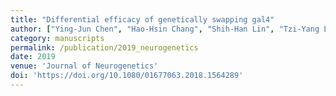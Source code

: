 ```yaml
---
title: "Differential efficacy of genetically swapping gal4"
author: ["Ying-Jun Chen", "Hao-Hsin Chang", "Shih-Han Lin", "Tzi-Yang Lin", "Ting-Han Wu", "Hsin-Ju Lin", "Nan-Fu Liou", "Chi-Jen Yang", "Yuh-Tarng Chen", "Kai Hsiang Chang", "Cen-You Li", "Ya-Hui Chou"]
category: manuscripts
permalink: /publication/2019_neurogenetics
date: 2019
venue: 'Journal of Neurogenetics'
doi: 'https://doi.org/10.1080/01677063.2018.1564289'
---
```



